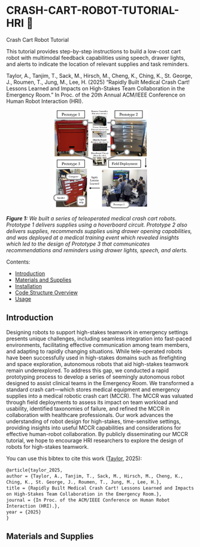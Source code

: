 # CRASH-CART-ROBOT-TUTORIAL-HRI 🤖

Crash Cart Robot Tutorial 

This tutorial provides step-by-step instructions to build a low-cost cart robot with multimodal feedback capabilities using speech, drawer lights, and alerts to indicate the location of relevant supplies and task reminders.

Taylor, A., Tanjim, T., Sack, M., Hirsch, M., Cheng, K., Ching, K., St. George, J., Roumen, T., Jung, M., Lee, H. (2025) “Rapidly Built Medical Crash Cart! Lessons Learned and Impacts on High-Stakes Team Collaboration in the Emergency Room.” In Proc. of the 20th Annual ACM/IEEE Conference on Human Robot Interaction (HRI).

<p align="center"> 
<img src="./images/crash_cart_setup.png" width="50%"> 
<i>

<b>Figure 1:</b> We built a series of teleoperated medical crash cart robots. Prototype 1 delivers supplies using a hoverboard circuit. Prototype 2 also delivers supplies, recommends supplies using drawer opening capabilities, and was deployed at a medical training event which revealed insights which led to the design of Prototype 3 that communicates recommendations and reminders using drawer lights, speech, and alerts.

</i> 
</p>

Contents: 
- [Introduction](#introduction) 
- [Materials and Supplies](#materials_supplies) 
- [Installation](#installation) 
- [Code Structure Overview](#code_structure_overview) 
- [Usage](#usage) 

## Introduction

Designing robots to support high-stakes teamwork in emergency settings presents unique challenges, including seamless integration into fast-paced environments, facilitating effective communication among team members, and adapting to rapidly changing situations. While tele-operated robots have been successfully used in high-stakes domains such as firefighting and space exploration, autonomous robots that aid high-stakes teamwork remain underexplored. To address this gap, we conducted a rapid prototyping process to develop a series of seemingly autonomous robot designed to assist clinical teams in the Emergency Room. We transformed a standard crash cart—which stores medical equipment and emergency supplies into a medical robotic crash cart (MCCR). The MCCR was valuated through field deployments to assess its impact on team workload and usability, identified taxonomies of failure, and refined the MCCR in collaboration with healthcare professionals. Our work advances the understanding of robot design for high-stakes, time-sensitive settings, providing insights into useful MCCR capabilities and considerations for effective human-robot collaboration. By publicly disseminating our MCCR tutorial, we hope to encourage HRI researchers to explore the design of robots for high-stakes teamwork.

You can use this bibtex to cite this work ([Taylor](https://www.angeliquemtaylor.com/), 2025): 

``` 
@article{taylor_2025, 
author = {Taylor, A., Tanjim, T., Sack, M., Hirsch, M., Cheng, K., Ching, K., St. George, J., Roumen, T., Jung, M., Lee, H.}, 
title = {Rapidly Built Medical Crash Cart! Lessons Learned and Impacts on High-Stakes Team Collaboration in the Emergency Room.}, 
journal = {In Proc. of the ACM/IEEE Conference on Human Robot Interaction (HRI).}, 
year = {2025}
}
```

## Materials and Supplies